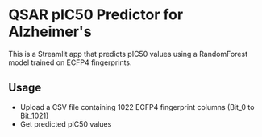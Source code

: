 # QSAR pIC50 Predictor for Alzheimer's

This is a Streamlit app that predicts pIC50 values using a RandomForest model trained on ECFP4 fingerprints.

## Usage
- Upload a CSV file containing 1022 ECFP4 fingerprint columns (Bit_0 to Bit_1021)
- Get predicted pIC50 values
